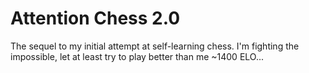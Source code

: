# Attention Chess 2.0

The sequel to my initial attempt at self-learning chess. I'm fighting the impossible, let at least try to play better than me ~1400 ELO...